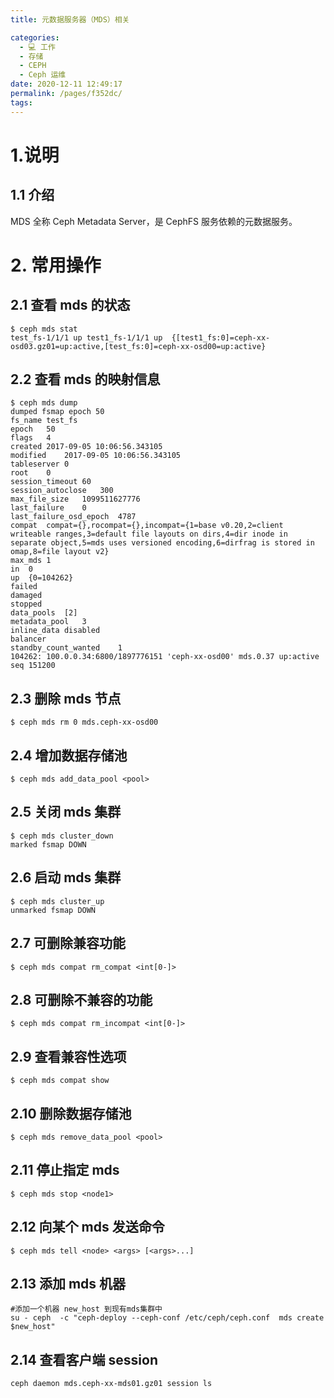 ```yaml
---
title: 元数据服务器（MDS）相关

categories: 
  - 💻 工作
  - 存储
  - CEPH
  - Ceph 运维
date: 2020-12-11 12:49:17
permalink: /pages/f352dc/
tags: 
---
```

# 1.说明
## 1.1 介绍
MDS 全称 Ceph Metadata Server，是 CephFS 服务依赖的元数据服务。

# 2. 常用操作
## 2.1 查看 mds 的状态
```plain
$ ceph mds stat
test_fs-1/1/1 up test1_fs-1/1/1 up  {[test1_fs:0]=ceph-xx-osd03.gz01=up:active,[test_fs:0]=ceph-xx-osd00=up:active}
```

## 2.2 查看 mds 的映射信息
```plain
$ ceph mds dump
dumped fsmap epoch 50
fs_name	test_fs
epoch	50
flags	4
created	2017-09-05 10:06:56.343105
modified	2017-09-05 10:06:56.343105
tableserver	0
root	0
session_timeout	60
session_autoclose	300
max_file_size	1099511627776
last_failure	0
last_failure_osd_epoch	4787
compat	compat={},rocompat={},incompat={1=base v0.20,2=client writeable ranges,3=default file layouts on dirs,4=dir inode in separate object,5=mds uses versioned encoding,6=dirfrag is stored in omap,8=file layout v2}
max_mds	1
in	0
up	{0=104262}
failed
damaged
stopped
data_pools	[2]
metadata_pool	3
inline_data	disabled
balancer
standby_count_wanted	1
104262:	100.0.0.34:6800/1897776151 'ceph-xx-osd00' mds.0.37 up:active seq 151200
```

## 2.3 删除 mds 节点
```plain
$ ceph mds rm 0 mds.ceph-xx-osd00
```

## 2.4 增加数据存储池
```plain
$ ceph mds add_data_pool <pool>
```

## 2.5 关闭 mds 集群
```plain
$ ceph mds cluster_down
marked fsmap DOWN
```

## 2.6 启动 mds 集群
```plain
$ ceph mds cluster_up
unmarked fsmap DOWN
```

## 2.7  可删除兼容功能
```plain
$ ceph mds compat rm_compat <int[0-]>
```

## 2.8 可删除不兼容的功能
```plain
$ ceph mds compat rm_incompat <int[0-]>
```

## 2.9 查看兼容性选项
```plain
$ ceph mds compat show
```

## 2.10 删除数据存储池
```plain
$ ceph mds remove_data_pool <pool>
```

## 2.11 停止指定 mds
```plain
$ ceph mds stop <node1>
```

## 2.12 向某个 mds 发送命令
```plain
$ ceph mds tell <node> <args> [<args>...]
```

 

## 2.13 添加 mds 机器
```plain
#添加一个机器 new_host 到现有mds集群中 
su - ceph  -c "ceph-deploy --ceph-conf /etc/ceph/ceph.conf  mds create $new_host"
```

## 2.14 查看客户端 session
```plain
ceph daemon mds.ceph-xx-mds01.gz01 session ls
```
